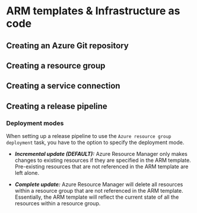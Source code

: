 # ARM templates & Infrastructure as code
## Creating an Azure Git repository
## Creating a resource group
## Creating a service connection
## Creating a release pipeline
### Deployment modes
When setting up a release pipeline to use the ```Azure resource group deployment``` task, you have to the option to specify the deployment mode.

- ***Incremental update (DEFAULT):*** Azure Resource Manager only makes changes to existing resources if they are specified in the ARM template. Pre-existing resources that are not referenced in the ARM template are left alone.  

- ***Complete update:*** Azure Resource Manager will delete all resources within a resource group that are not referenced in the ARM template. Essentially, the ARM template will reflect the current state of all the resources within a resource group.
